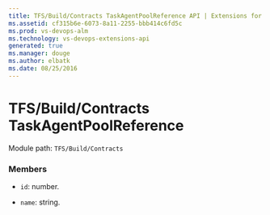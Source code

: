 ```yaml
---
title: TFS/Build/Contracts TaskAgentPoolReference API | Extensions for Visual Studio Team Services
ms.assetid: cf315b6e-6073-8a11-2255-bbb414c6fd5c
ms.prod: vs-devops-alm
ms.technology: vs-devops-extensions-api
generated: true
ms.manager: douge
ms.author: elbatk
ms.date: 08/25/2016
---
```


# TFS/Build/Contracts TaskAgentPoolReference

Module path: `TFS/Build/Contracts`


### Members

* `id`: number. 

* `name`: string. 

